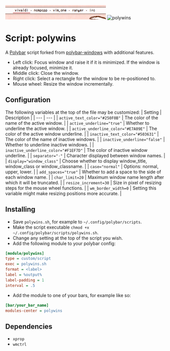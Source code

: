 ![polywins](screenshots/polywins.png)
![polywins](screenshots/demonstration.gif)

# Script: polywins
A [Polybar](https://github.com/jaagr/polybar) script forked from [polybar-windows](https://github.com/aroma1994/polybar-windows) with additional features.
* Left click: Focus window and raise it if it is minimized. If the window is already focused, minimize it.
* Middle click: Close the window.
* Right click: Select a rectangle for the window to be re-positioned to.
* Mouse wheel: Resize the window incrementally.


## Configuration

The following variables at the top of the file may be customized:
| Setting | Description |
| --- | --- |
| ``active_text_color="#250F0B"`` | The color of the name of the active window. |
| ``active_underline="true"`` | Whether to underline the active window. |
| ``active_underline_color="#E7A09E"`` | The color of the active window underline. |
| ``inactive_text_color="#503631"`` | The color of the name of inactive windows. |
| ``inactive_underline="false"`` | Whether to underline inactive windows. |
| ``inactive_underline_color="#F1EF7D"`` | The color of inactive window underline. |
| `separator="·"` | Character displayed between window names. |
| `display="window_class"` | Choose whether to display window_title, window_class or window_classname. |
| `case="normal"` | Options: normal, upper, lower. |
| `add_spaces="true"` | Whether to add a space to the side of each window name. |
| `char_limit=20` | Maximum window name length after which it will be truncated. |
| `resize_increment=30` | Size in pixel of resizing steps for the mouse wheel functions. |
| `wm_border_width=0` | Setting this variable might make resizing positions more accurate. |


## Installing

* Save `polywins.sh`, for example to `~/.config/polybar/scripts`.
* Make the script executable `chmod +x ~/.config/polybar/scripts/polywins.sh`.
* Change any setting at the top of the script you wish.
* Add the following module to your polybar config:
```ini
[module/polywins]
type = custom/script
exec = polywins.sh
format = <label>
label = %output%
label-padding = 1
interval = .5
```
* Add the module to one of your bars, for example like so:
```ini
[bar/your_bar_name]
modules-center = polywins
```

## Dependencies

* `xprop`
* `wmctrl`
